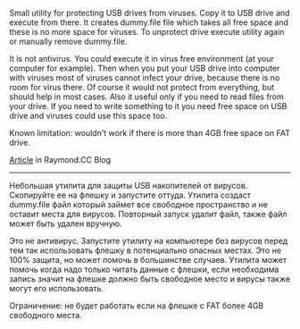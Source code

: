 Small utility for protecting USB drives from viruses.
Copy it to USB drive and execute from there.
It creates dummy.file file which takes all free space and these is no more space for viruses.
To unprotect drive execute utility again or manually remove dummy.file.

It is not antivirus. You could execute it in virus free environment (at your computer for example). Then when you put your USB drive into computer with viruses most of viruses cannot infect your drive, because there is no room for virus there. Of course it would not protect from everything, but should help in most cases. Also it useful only if you need to read files from your drive. If you need to write something to it you need free space on USB drive and viruses could use this space too.

Known limitation: wouldn't work if there is more than 4GB free space on FAT drive.

[Article](http://www.raymond.cc/blog/archives/2010/10/20/usbdummyprotect-fills-up-empty-space-to-protect-usb-drives-from-viruses/) in Raymond.CC Blog


---


Небольшая утилита для защиты USB накопителей от вирусов.
Скопируйте ее на флешку и запустите оттуда. Утилита создаст dummy.file файл который займет все свободное пространство и не оставит места для вирусов.
Повторный запуск удалит файл, также файл может быть удален вручную.

Это не антивирус. Запустите утилиту на компьютере без вирусов перед тем так использовать флешку в потенциально опасных местах. Это не 100% защита, но может помочь в большинстве случаев. Утилита может помочь когда надо только читать данные с флешки, если необходима запись значит на флешке должно быть свободное место и вирусы также могут его использовать.

Ограничение: не будет работать если на флешке с FAT более 4GB свободного места.